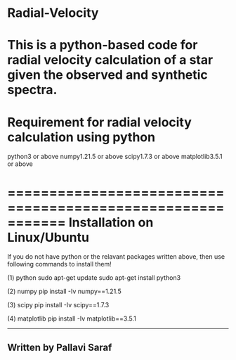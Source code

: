 # Radial-Velocity
This is a python-based code for radial velocity calculation of a star given the observed and synthetic spectra.
===========================================================
Requirement for radial velocity calculation using python
===========================================================
python3 or above
numpy1.21.5 or above
scipy1.7.3 or above
matplotlib3.5.1 or above


===========================================================
Installation on Linux/Ubuntu
===========================================================
If you do not have python or the relavant packages written
above, then use following commands to install them!

(1) python
sudo apt-get update
sudo apt-get install python3

(2) numpy
pip install -Iv numpy==1.21.5

(3) scipy
pip install -Iv scipy==1.7.3

(4) matplotlib
pip install -Iv matplotlib==3.5.1

-----------------------------------------------------------
Written by Pallavi Saraf
-----------------------------------------------------------
